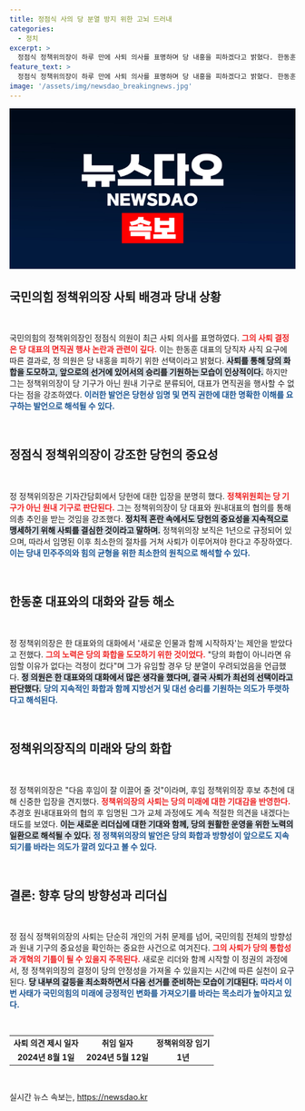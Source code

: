 ```yaml
---
title: 정점식 사의 당 분열 방지 위한 고뇌 드러내
categories:
  - 정치
excerpt: >
  정점식 정책위의장이 하루 만에 사퇴 의사를 표명하며 당 내홍을 피하겠다고 밝혔다. 한동훈 대표의 면직 권한과 정책위의장 임기 논란 속에서, 정 의장은 당의 화합과 향후 선거 전망을 우선시하며 결단을 내렸다.
feature_text: >
  정점식 정책위의장이 하루 만에 사퇴 의사를 표명하며 당 내홍을 피하겠다고 밝혔다. 한동훈 대표의 면직 권한과 정책위의장 임기 논란 속에서, 정 의장은 당의 화합과 향후 선거 전망을 우선시하며 결단을 내렸다.
image: '/assets/img/newsdao_breakingnews.jpg'
---
```


<p><img src="/assets/img/newsdao_breakingnews.jpg" alt="ontimetimes 속보" /></p>

<h2 data-ke-size="size26">국민의힘 정책위의장 사퇴 배경과 당내 상황</h2>

<p data-ke-size="size16">&nbsp;</p>

<p>국민의힘의 정책위의장인 정점식 의원이 최근 사퇴 의사를 표명하였다. <b><span style="color: #ee2323;">그의 사퇴 결정은 당 대표의 면직권 행사 논란과 관련이 깊다.</span></b>  이는 한동훈 대표의 당직자 사직 요구에 따른 결과로, 정 의원은 당 내홍을 피하기 위한 선택이라고 밝혔다. <b><span style="background-color: #21538527;">사퇴를 통해 당의 화합을 도모하고, 앞으로의 선거에 있어서의 승리를 기원하는 모습이 인상적이다.</span></b> 하지만 그는 정책위의장이 당 기구가 아닌 원내 기구로 분류되어, 대표가 면직권을 행사할 수 없다는 점을 강조하였다. <b><span style="color: #1a5490;">이러한 발언은 당헌상 임명 및 면직 권한에 대한 명확한 이해를 요구하는 발언으로 해석될 수 있다.</span></b></p>

<p data-ke-size="size16">&nbsp;</p>

<h2 data-ke-size="size26">정점식 정책위의장이 강조한 당헌의 중요성</h2>

<p data-ke-size="size16">&nbsp;</p>

<p>정 정책위의장은 기자간담회에서 당헌에 대한 입장을 분명히 했다. <b><span style="color: #ee2323;">정책위원회는 당 기구가 아닌 원내 기구로 판단된다.</span></b> 그는 정책위의장이 당 대표와 원내대표의 협의를 통해 의총 추인을 받는 것임을 강조했다. <b><span style="background-color: #21538527;">정치적 혼란 속에서도 당헌의 중요성을 지속적으로 맹세하기 위해 사퇴를 결심한 것이라고 말하며.</span></b> 정책위의장 보직은 1년으로 규정되어 있으며, 따라서 임명된 이후 최소한의 절차를 거쳐 사퇴가 이루어져야 한다고 주장하였다. <b><span style="color: #1a5490;">이는 당내 민주주의와 힘의 균형을 위한 최소한의 원칙으로 해석할 수 있다.</span></b></p>

<p data-ke-size="size16">&nbsp;</p>

<h2 data-ke-size="size26">한동훈 대표와의 대화와 갈등 해소</h2>

<p data-ke-size="size16">&nbsp;</p>

<p>정 정책위의장은 한 대표와의 대화에서 '새로운 인물과 함께 시작하자'는 제안을 받았다고 전했다. <b><span style="color: #ee2323;">그의 노력은 당의 화합을 도모하기 위한 것이었다.</span></b> "당의 화합이 아니라면 유임할 이유가 없다는 걱정이 컸다"며 그가 유임할 경우 당 분열이 우려되었음을 언급했다. <b><span style="background-color: #21538527;">정 의원은 한 대표와의 대화에서 많은 생각을 했다며, 결국 사퇴가 최선의 선택이라고 판단했다.</span></b> <b><span style="color: #1a5490;">당의 지속적인 화합과 함께 지방선거 및 대선 승리를 기원하는 의도가 뚜렷하다고 해석된다.</span></b></p>

<p data-ke-size="size16">&nbsp;</p>

<h2 data-ke-size="size26">정책위의장직의 미래와 당의 화합</h2>

<p data-ke-size="size16">&nbsp;</p>

<p>정 정책위의장은 "다음 후임이 잘 이끌어 줄 것"이라며, 후임 정책위의장 후보 추천에 대해 신중한 입장을 견지했다. <b><span style="color: #ee2323;">정책위의장의 사퇴는 당의 미래에 대한 기대감을 반영한다.</span></b> 추경호 원내대표와의 협의 후 임명된 그가 교체 과정에도 계속 적절한 의견을 내겠다는 태도를 보였다. <b><span style="background-color: #21538527;">이는 새로운 리더십에 대한 기대와 함께, 당의 원활한 운영을 위한 노력의 일환으로 해석될 수 있다.</span></b> <b><span style="color: #1a5490;">정 정책위의장의 발언은 당의 화합과 방향성이 앞으로도 지속되기를 바라는 의도가 깔려 있다고 볼 수 있다.</span></b></p>

<p data-ke-size="size16">&nbsp;</p>

<h2 data-ke-size="size26">결론: 향후 당의 방향성과 리더십</h2>

<p data-ke-size="size16">&nbsp;</p>

<p>정 점식 정책위의장의 사퇴는 단순히 개인의 거취 문제를 넘어, 국민의힘 전체의 방향성과 원내 기구의 중요성을 확인하는 중요한 사건으로 여겨진다. <b><span style="color: #ee2323;">그의 사퇴가 당의 통합성과 개혁의 기틀이 될 수 있을지 주목된다.</span></b> 새로운 리더와 함께 시작할 이 정권의 과정에서, 정 정책위의장의 결정이 당의 안정성을 가져올 수 있을지는 시간에 따른 실천이 요구된다. <b><span style="background-color: #21538527;">당 내부의 갈등을 최소화하면서 다음 선거를 준비하는 모습이 기대된다.</span></b> <b><span style="color: #1a5490;">따라서 이번 사태가 국민의힘의 미래에 긍정적인 변화를 가져오기를 바라는 목소리가 높아지고 있다.</span></b></p>

<p data-ke-size="size16">&nbsp;</p>

<table>
 <tr>
  <td style="text-align: center; height: 17px;"><b>사퇴 의견 제시 일자</b></td>
  <td style="text-align: center; height: 17px;"><b>취임 일자</b></td>
  <td style="text-align: center; height: 17px;"><b>정책위의장 임기</b></td>
</tr>
 <tr>
  <td style="text-align: center; height: 17px;"><b>2024년 8월 1일</b></td>
  <td style="text-align: center; height: 17px;"><b>2024년 5월 12일</b></td>
  <td style="text-align: center; height: 17px;"><b>1년</b></td>
</tr>
</table>

<p data-ke-size="size16">&nbsp;</p>
실시간 뉴스 속보는, <a href="https://newsdao.kr" rel="dofollow">https://newsdao.kr</a>


